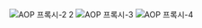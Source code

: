 ![AOP 프록시-2 2](https://user-images.githubusercontent.com/37287788/118397261-19d60600-b68e-11eb-95fa-4373e8b3d620.jpg)
![AOP 프록시-3](https://user-images.githubusercontent.com/37287788/118397262-1b073300-b68e-11eb-9d78-898c1bbd99ff.jpg)
![AOP 프록시-4](https://user-images.githubusercontent.com/37287788/118397264-1c386000-b68e-11eb-8246-77f2c5f915f6.jpg)
